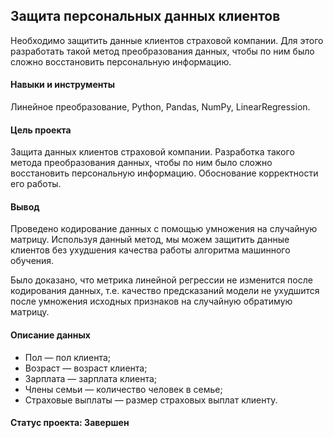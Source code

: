 ## Защита персональных данных клиентов

Необходимо защитить данные клиентов страховой компании. 
Для этого разработать такой метод преобразования данных, 
чтобы по ним было сложно восстановить персональную информацию. 

#### Навыки и инструменты

Линейное преобразование, Python, Pandas, NumPy, LinearRegression.
 
#### Цель проекта

Защита данных клиентов страховой компании. 
Разработка такого метода преобразования данных, чтобы по ним было сложно восстановить персональную информацию. 
Обоснование корректности его работы.

#### Вывод 

Проведено кодирование данных с помощью умножения на случайную матрицу. 
Используя данный метод, мы можем защитить данные клиентов без ухудшения качества работы алгоритма машинного обучения.

Было доказано, что метрика линейной регрессии не изменится после кодирования данных, 
т.е. качество предсказаний модели не ухудшится после умножения исходных признаков на случайную обратимую матрицу.

#### Описание данных

* Пол — пол клиента;
* Возраст — возраст клиента;
* Зарплата — зарплата клиента;
* Члены семьи — количество человек в семье;
* Страховые выплаты — размер страховых выплат клиенту.

#### Статус проекта: Завершен